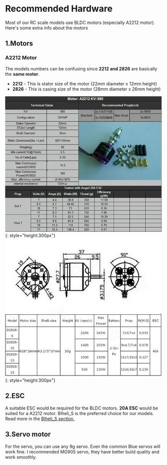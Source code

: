 
# Recommended Hardware
Most of our RC scale models use BLDC motors (especially A2212 motor). Here's some extra info about the motors

## 1.Motors
### A2212 Motor
The models numbers can be confusing since **2212 and 2826** are basically the **same motor**.

* **2212** - This is stator size of the motor (22mm diameter x 12mm height)
* **2826** - This is casing size of the motor (28mm diameter x 26mm height)

![a2212 size](images/A2212-motor-size.jpeg){: style="height:300px"}
![2826 size](images/2826-motor-size.jpeg){: style="height:300px"}



## 2.ESC
A suitable ESC would be required for the BLDC motors.
**20A ESC** would be suited for a A2212 motor. Blheli_S is the preferred choice for our models.
Read more in the [Blheli_S section.](blheli.md)


## 3.Servo motor
For the servo, you can use any 9g servo. Even the common Blue servos will work fine.
I recommended MG90S servo, they have better build quality and work smoothly.
